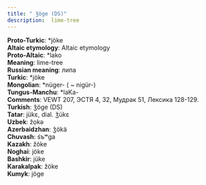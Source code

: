 ```yaml
---
title: " ǯöge (DS)"
description:  lime-tree
---
```


<strong>Proto-Turkic</strong>:  *jöke<br>
<strong>Altaic etymology</strong>:  Altaic etymology<br>
<strong> Proto-Altaic</strong>:  *lako<br>
<strong>Meaning</strong>:  lime-tree<br>
<strong>Russian meaning</strong>:  липа<br>
<strong>Turkic</strong>:  *jöke<br>
<strong>Mongolian</strong>:  *nüger- ( ~ nigür-)<br>
<strong>Tungus-Manchu</strong>:  *laKa-<br>
<strong>Comments</strong>:  VEWT 207, ЭСТЯ 4, 32, Мудрак 51, Лексика 128-129.<br>
<strong>Turkish</strong>:  ǯöge (DS)<br>
<strong>Tatar</strong>:  jükɛ, dial. ǯükɛ<br>
<strong>Uzbek</strong>:  žọkǝ<br>
<strong>Azerbaidzhan</strong>:  ǯökä<br>
<strong>Chuvash</strong>:  śъʷga<br>
<strong>Kazakh</strong>:  žöke<br>
<strong>Noghai</strong>:  jöke<br>
<strong>Bashkir</strong>:  jüke<br>
<strong>Karakalpak</strong>:  žöke<br>
<strong>Kumyk</strong>:  jöge<br>


